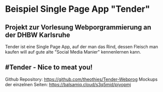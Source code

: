 Beispiel Single Page App "Tender"
===============================
Projekt zur Vorlesung Webporgrammierung an der DHBW Karlsruhe
----------------
Tender ist eine Single Page App, auf der man das Rind, dessen Fleisch man kaufen
will auf gute alte "Social Media Manier" kennenlernen kann.

#Tender - Nice to meat you!
----------------
Github Repository: https://github.com/theothies/Tender-Webprog
Mockups der einzelnen Seiten: https://balsamiq.cloud/s3q5mid/pjyopmj
